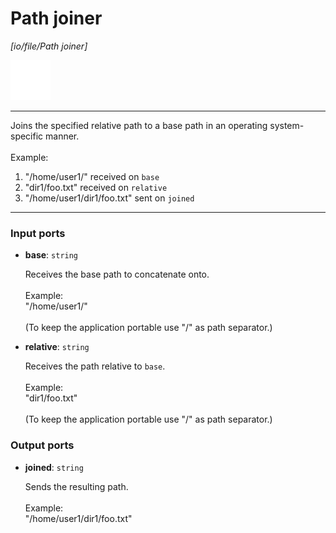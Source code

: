 # Path joiner

_[io/file/Path joiner]_

![icon](</assets/icons/7341443a-8a0a-4a83-b302-effdb497c0f3.png>)

---

Joins the specified relative path to a base path in an operating system-specific manner.<br>
<br>
Example:<br>
1. "/home/user1/" received on `base`<br>
2. "dir1/foo.txt" received on `relative`<br>
3. "/home/user1/dir1/foo.txt" sent on `joined`<br>

---

### Input ports

* __base__: ` string `

    Receives the base path to concatenate onto.<br>
    <br>
    Example:<br>
    "/home/user1/"<br>
    <br>
    (To keep the application portable use "/" as path separator.)<br>


* __relative__: ` string `

    Receives the path relative to `base`.<br>
    <br>
    Example:<br>
    "dir1/foo.txt"<br>
    <br>
    (To keep the application portable use "/" as path separator.)<br>

### Output ports

* __joined__: ` string `

    Sends the resulting path.<br>
    <br>
    Example:<br>
    "/home/user1/dir1/foo.txt"<br>

